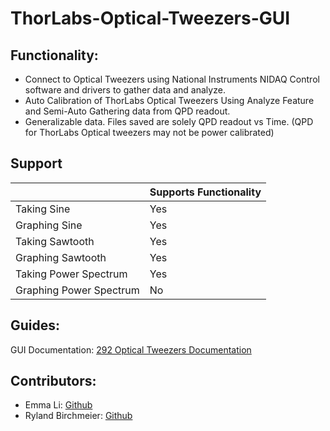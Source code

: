# ThorLabs-Optical-Tweezers-GUI

## Functionality:
- Connect to Optical Tweezers using National Instruments NIDAQ Control software and drivers to gather data and analyze.
- Auto Calibration of ThorLabs Optical Tweezers Using Analyze Feature and Semi-Auto Gathering data from QPD readout.
- Generalizable data. Files saved are solely QPD readout vs Time. (QPD for ThorLabs Optical tweezers may not be power calibrated)

## Support

|           | Supports Functionality |
|-----------|--------------|
|Taking Sine|      Yes     |
|Graphing Sine|      Yes     |
|Taking Sawtooth|      Yes     |
|Graphing Sawtooth|      Yes     |
|Taking Power Spectrum|      Yes     |
|Graphing Power Spectrum|      No     |


## Guides:

GUI Documentation: [292 Optical Tweezers Documentation](https://docs.google.com/document/d/1UIyrJpPVibWfCxfNz_ZTX6MNZtwCGOgMLPl32wL9eTw/edit?usp=sharing)


## Contributors:
- Emma Li: [Github](https://github.com/emma-l810)
- Ryland Birchmeier: [Github](https://github.com/Ryguy-1)
